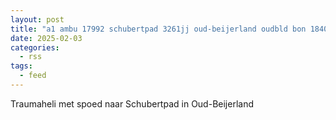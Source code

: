 ```yaml
---
layout: post
title: "a1 ambu 17992 schubertpad 3261jj oud-beijerland oudbld bon 18403"
date: 2025-02-03
categories: 
  - rss
tags: 
  - feed
---
```


Traumaheli met spoed naar Schubertpad in Oud-Beijerland
